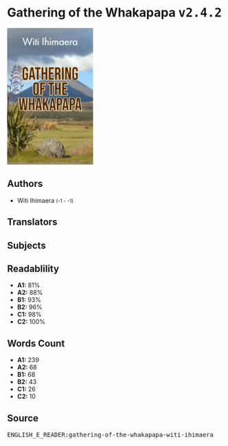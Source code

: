 # Gathering of the Whakapapa <kbd>v2.4.2</kbd>

![](./cover.medium.jpg "")

## Authors


 - Witi Ihimaera <small>(-1 - -1)</small>

## Translators



## Subjects



## Readablility


 - **A1:** 81%
 - **A2:** 88%
 - **B1:** 93%
 - **B2:** 96%
 - **C1:** 98%
 - **C2:** 100%

## Words Count


 - **A1:** 239
 - **A2:** 68
 - **B1:** 68
 - **B2:** 43
 - **C1:** 26
 - **C2:** 10

## Source


<kbd>ENGLISH_E_READER:gathering-of-the-whakapapa-witi-ihimaera</kbd>
